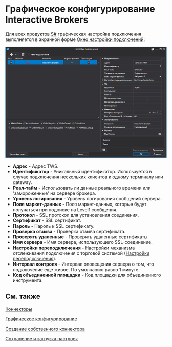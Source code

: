 # Графическое конфигурирование Interactive Brokers

Для всех продуктов [S\#](../../../../api.md) графическая настройка подключения выполняется в экранной форме [Окно настройки подключений](../../../graphical_user_interface/connection_settings_window.md):

![API GUI Settings Interactive Brokers](../../../../../images/api_gui_settings_interactivebrokers.png)

- **Адрес** \- Адрес TWS.
- **Идентификатор** \- Уникальный идентификатор. Используется в случае подключения нескольких клиентов к одному терминалу или gateway.
- **Реал\-тайм** \- Использовать ли данные реального времени или 'замороженные' на сервере брокера.
- **Уровень логирования** \- Уровень логирования сообщений сервера.
- **Поля маркет\-данных** \- Поля маркет\-данных, которые будут получаться при подписке на Level1 сообщения.
- **Протокол** \- SSL протокол для установления соединения.
- **Сертификат** \- SSL сертификат.
- **Пароль** \- Пароль к SSL сертификату.
- **Проверка отзыва** \- Проверка отзыва сертификата.
- **Проверять удаленные** \- Проверять удаленные сертификаты.
- **Имя сервера** \- Имя сервера, использующего SSL\-соединение.
- **Настройки переподключения** \- Настройки механизма отслеживания подключения с торговой системой ([Настройки переподключения](../../reconnection_settings.md)). 
- **Интервал контроля** \- Интервал оповещения сервера о том, что подключение еще живое. По умолчанию равно 1 минуте. 
- **Код объединенной площадки** \- Код площадки для объединенного инструмента. 

## См. также

[Коннекторы](../../../connectors.md)

[Графическое конфигурирование](../../graphical_configuration.md)

[Создание собственного коннектора](../../creating_own_connector.md)

[Сохранение и загрузка настроек](../../save_and_load_settings.md)
